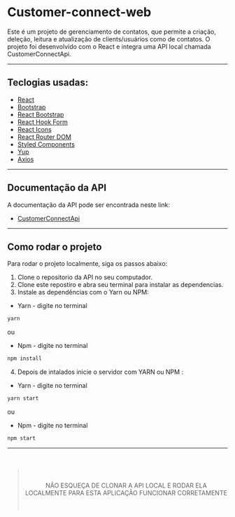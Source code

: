 # Customer-connect-web

Este é um projeto de gerenciamento de contatos, que permite a criação, deleção, leitura e atualização de clients/usuários como de contatos. O projeto foi desenvolvido com o React e integra uma API local chamada CustomerConnectApi.

<hr>

## Teclogias usadas:

- <a href="https://react.dev">React</a>
- <a href="https://getbootstrap.com.br">Bootstrap</a>
- <a href="https://react-bootstrap.github.io">React Bootstrap</a>
- <a href="https://react-hook-form.com">React Hook Form</a>
- <a href="https://react-icons.github.io/react-icons/search">React Icons</a>
- <a href="https://reactrouter.com/">React Router DOM</a>
- <a href="https://styled-components.com">Styled Components</a>
- <a href="https://www.npmjs.com/package/yup">Yup</a>
- <a href="https://axios-http.com/ptbr/docs/intro">Axios</a>

<hr>

## Documentação da API

A documentação da API pode ser encontrada neste link:
- <a href="https://github.com/ThiagoKalac/CustomerConnectApi">CustomerConnectApi</a>

<hr>

## Como rodar o projeto

Para rodar o projeto localmente, siga os passos abaixo:

1. Clone o repositorio da API no seu computador.
2. Clone este repostiro e abra seu terminal para instalar as dependencias.
3. Instale as dependências com o Yarn ou NPM:
- Yarn - digite no terminal
```bash
yarn 
```
ou
- Npm - digite no terminal
```bash
npm install
```
4. Depois de intalados inicie o servidor com YARN ou NPM :
- Yarn - digite no terminal
```bash
yarn start
```
ou
- Npm - digite no terminal
```bash
npm start
```
<hr>
<br>

<blockquote>
<br>
 <p align="center"> NÃO ESQUEÇA DE CLONAR A API LOCAL E RODAR ELA LOCALMENTE PARA ESTA APLICAÇÃO FUNCIONAR CORRETAMENTE</p>
<br>
<blockquote>